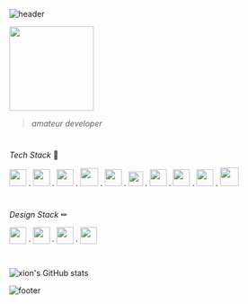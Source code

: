 ![header](https://capsule-render.vercel.app/api?type=waving&height=100&text=xion&fontAlign=95&fontAlignY=25&color=9d10f9&animation=twinkling&fontSize=20&fontColor=ffffff)

<img src="https://github.com/xion2664/icons/blob/main/palmtree_vaporwave.gif" width="150px" />

> *amateur developer*

# 

*Tech Stack* 🔧

<img src="https://github.com/xion2664/icons/blob/main/c.svg" width="30px" />  .  <img src="https://github.com/xion2664/icons/blob/main/c%2B%2B.svg" width="30px" />  .  <img src="https://github.com/xion2664/icons/blob/main/java.svg" width="30px" />  .  <img src="https://github.com/xion2664/icons/blob/main/python.svg" width="32px" />  .  <img src="https://github.com/xion2664/icons/blob/main/html5.svg" width="30px" />  .  <img src="https://github.com/xion2664/icons/blob/main/css3.svg" width="26px" />  .  <img src="https://github.com/xion2664/icons/blob/main/javascript.svg" width="30px" />  .  <img src="https://github.com/xion2664/icons/blob/main/unity.svg" width="30px" />  .  <img src="https://github.com/xion2664/icons/blob/main/mysql.svg" width="30px" />  .  <img src="https://github.com/xion2664/icons/blob/main/react.svg" width="33px" />

#

*Design Stack* ✏

<img src="https://github.com/xion2664/icons/blob/main/adobe%20photoshop.svg" width="30px" />  ·  <img src="https://github.com/xion2664/icons/blob/main/adobe%20xd.svg" width="30px" />  ·  <img src="https://github.com/xion2664/icons/blob/main/adobe%20premiere.svg" width="30px" />  ·  <img src="https://github.com/xion2664/icons/blob/main/adobe%20illustrator.svg" width="30px" />

#

![xion's GitHub stats](https://github-readme-stats.vercel.app/api?username=xion2664&theme=midnight-purple&show_icons=true)

![footer](https://capsule-render.vercel.app/api?type=waving&height=100&fontAlign=70&fontAlignY=30&color=ff11ad&section=footer)
